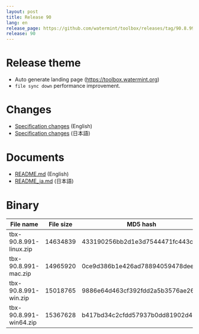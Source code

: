 ```yaml
---
layout: post
title: Release 90
lang: en
release_page: https://github.com/watermint/toolbox/releases/tag/90.8.991
release: 90
---
```


# Release theme

* Auto generate landing page (https://toolbox.watermint.org)
* `file sync down` performance improvement.

# Changes

* [Specification changes](https://github.com/watermint/toolbox/blob/90.8.991/doc/generated/changes.md) (English)
* [Specification changes](https://github.com/watermint/toolbox/blob/90.8.991/doc/generated_ja/changes.md) (日本語)

# Documents

* [README.md](https://github.com/watermint/toolbox/blob/90.8.991/README.md) (English)
* [README_ja.md](https://github.com/watermint/toolbox/blob/90.8.991/README_ja.md) (日本語)

# Binary

| File name              | File size | MD5 hash                         | SHA256 hash                                                      |
|------------------------|-----------|----------------------------------|------------------------------------------------------------------|
| tbx-90.8.991-linux.zip | 14634839  | 433190256bb2d1e3d7544471fc443c6d | 0527812cd9d706106e226475a13c6c7badc969e4fba6d87ce67e8d511b7a937a |
| tbx-90.8.991-mac.zip   | 14965920  | 0ce9d386b1e426ad78894059478dee74 | 878aa6e435d2bba654da0c22b2c34b8b18eaae12e6617324de5221db2fa2ff3f |
| tbx-90.8.991-win.zip   | 15018765  | 9886e64d463cf392fdd2a5b3576ae264 | 468db571d7409e22104259cc7864fddf965ae71566eb7b468189bc59829eb4d0 |
| tbx-90.8.991-win64.zip | 15367628  | b417bd34c2cfdd57937b0dd81902d4d1 | 4819a55c42a961aacdffd8e54c8dd4b87f93a6c47e7657a68d5112bd663ff904 |


